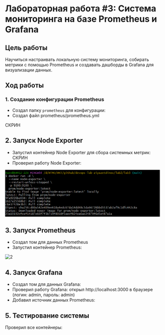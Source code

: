 # Лабораторная работа #3: Система мониторинга на базе Prometheus и Grafana

## Цель работы
Научиться настраивать локальную систему мониторинга, собирать метрики с помощью Prometheus и создавать дашборды в Grafana для визуализации данных.

## Ход работы

### 1. Создание конфигурации Prometheus

- Создал папку `prometheus` для конфигурации:
- Создал файл prometheus/prometheus.yml

СКРИН

## 2. Запуск Node Exporter
- Запустил контейнер Node Exporter для сбора системных метрик:
СКРИН
- Проверил работу Node Exporter:
  
![1](screenshots/2.png)


## 3. Запуск Prometheus
- Создал том для данных Prometheus
- Запустил контейнер Prometheus:

![2](screenshots/.png) 

## 4. Запуск Grafana
- Создал том для данных Grafana:
- Проверил работу Grafana: открыл http://localhost:3000 в браузере (логин: admin, пароль: admin)
- Добавил источник данных Prometheus:

## 5. Тестирование системы
Проверил все контейнеры:

